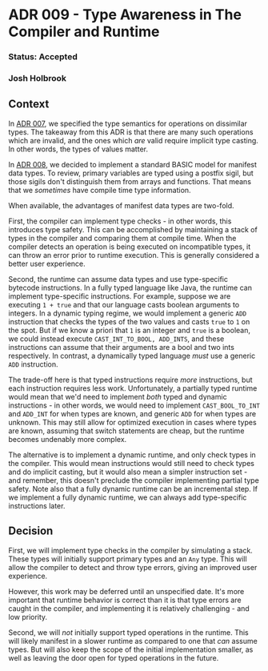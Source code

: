 # ADR 009 - Type Awareness in The Compiler and Runtime
### Status: Accepted
### Josh Holbrook

## Context

In [ADR 007](./007-type-semantics.md), we specified the type semantics for
operations on dissimilar types. The takeaway from this ADR is that there are
many such operations which are invalid, and the ones which *are* valid require
implicit type casting. In other words, the types of values matter.

In [ADR 008](./008-sigils.md), we decided to implement a standard BASIC
model for manifest data types. To review, primary variables are typed using a
postfix sigil, but those sigils don't distinguish them from arrays and
functions. That means that we *sometimes* have compile time type information.

When available, the advantages of manifest data types are two-fold.

First, the compiler can implement type checks - in other words, this introduces
type safety. This can be accomplished by maintaining a stack of types in the
compiler and comparing them at compile time. When the compiler detects
an operation is being executed on incompatible types, it can throw an error
prior to runtime execution. This is generally considered a better user
experience.

Second, the runtime can assume data types and use type-specific bytecode
instructions. In a fully typed language like Java, the runtime can implement
type-specific instructions. For example, suppose we are executing `1 + true`
and that our language casts boolean arguments to integers. In a dynamic typing
regime, we would implement a generic `ADD` instruction that checks the types of
the two values and casts `true` to `1` on the spot. But if we know a priori that
`1` is an integer and `true` is a boolean, we could instead execute
`CAST_INT_TO_BOOL, ADD_INTS`, and these instructions can assume that their
arguments are a bool and two ints respectively. In contrast, a dynamically
typed language *must* use a generic `ADD` instruction.

The trade-off here is that typed instructions require *more* instructions,
but each instruction requires less work. Unfortunately, a partially typed
runtime would mean that we'd need to implement *both* typed and dynamic
instructions - in other words, we would need to implement `CAST_BOOL_TO_INT`
and `ADD_INT` for when types are known, and generic `ADD` for when types
are unknown. This may still allow for optimized execution in cases where
types are known, assuming that switch statements are cheap, but the runtime
becomes undenably more complex.

The alternative is to implement a dynamic runtime, and only check types in
the compiler. This would mean instructions would still need to check types
and do implicit casting, but it would also mean a simpler instruction set - and
remember, this doesn't preclude the compiler implementing partial type safety.
Note also that a fully dynamic runtime can be an incremental step. If we
implement a fully dynamic runtime, we can always add type-specific instructions
later.

## Decision

First, we will implement type checks in the compiler by simulating a stack.
These types will initially support primary types and an `Any` type. This will
allow the compiler to detect and throw type errors, giving an improved user
experience.

However, this work may be deferred until an unspecified date. It's more
important that runtime behavior is correct than it is that type errors are
caught in the compiler, and implementing it is relatively challenging - and
low priority.

Second, we will *not* initially support typed operations in the runtime. This
will likely manifest in a slower runtime as compared to one that *can* assume
types. But will also keep the scope of the initial implementation smaller,
as well as leaving the door open for typed operations in the future.
